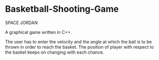 # Basketball-Shooting-Game

SPACE JORDAN


A graphical game written in C++.

The user has to enter the velocity and the angle at which the ball is to be thrown in order to reach the basket.
The position of player with respect to the basket keeps on changing with each chance.
